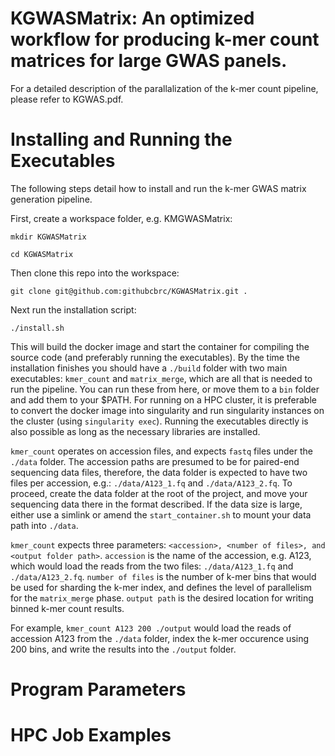 # KGWASMatrix: An optimized workflow for producing k-mer count matrices for large GWAS panels.
For a detailed description of the parallalization of the k-mer count pipeline, please refer to KGWAS.pdf. 

# Installing and Running the Executables
The following steps detail how to install and run the k-mer GWAS matrix generation pipeline.

First, create a workspace folder, e.g. KMGWASMatrix:

``
mkdir KGWASMatrix
``

``
cd KGWASMatrix
``

Then clone this repo into the workspace:

``
git clone git@github.com:githubcbrc/KGWASMatrix.git .
``

Next run the installation script:

``
./install.sh
``

This will build the docker image and start the container for compiling the source code (and preferably running the executables). By the time the installation finishes you should have a ``./build`` folder with two main executables:
``kmer_count`` and ``matrix_merge``, which are all that is needed to run the pipeline. You can run these from here, or move them to a ``bin`` folder and add them to your $PATH. For running on a HPC cluster, it is preferable to convert the docker image into singularity and run singularity instances on the cluster (using ``singularity exec``). Running the executables directly is also possible as long as the necessary libraries are installed.

`kmer_count` operates on accession files, and expects ``fastq`` files under the `./data` folder. The accession paths are presumed to be for paired-end sequencing data files, therefore, the data folder is expected to have two files per accession, e.g.: `./data/A123_1.fq` and `./data/A123_2.fq`. To proceed, create the data folder at the root of the project, and move your sequencing data there in the format described. If the data size is large, either use a simlink or amend the ``start_container.sh`` to mount your data path into `./data`. 

`kmer_count` expects three parameters: `<accession>, <number of files>, and <output folder path>`. `accession` is the name of the accession, e.g. A123, which would load the reads from the two files: `./data/A123_1.fq` and `./data/A123_2.fq`. `number of files` is the number of k-mer bins that would be used for sharding the k-mer index, and defines the level of parallelism for the ``matrix_merge`` phase. `output path` is the desired location for writing binned k-mer count results.

For example, `kmer_count A123 200 ./output` would load the reads of accession A123 from the `./data` folder, index the k-mer occurence using 200 bins, and write the results into the `./output` folder.


# Program Parameters

# HPC Job Examples
